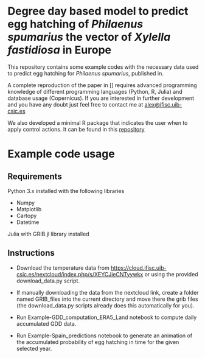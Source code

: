 # Degree day based model to predict egg hatching of *Philaenus spumarius* the vector of *Xylella fastidiosa* in Europe

This repository contains some example codes with the necessary data used to predict egg hatching for *Philaenus spumarius*, published in.

A complete reproduction of the paper in [] requires advanced programming knowledge of different programming languages (Python, R, Julia) and database usage (Copernicus). If you are interested in further development and you have any doubt just feel free to contact me at alex@ifisc.uib-csic.es

We also developed a minimal R package that indicates the user when to apply control actions. It can be found in this [repository](https://github.com/agimenezromero/PSEggHatching)

# Example code usage

## Requirements

Python 3.x installed with the following libraries

* Numpy
* Matplotlib
* Cartopy
* Datetime

Julia with GRIB.jl library installed

## Instructions

* Download the temperature data from https://cloud.ifisc.uib-csic.es/nextcloud/index.php/s/XEYCJieCNTyywkx or using the provided download_data.py script.

* If manually downloading the data from the nextcloud link, create a folder named GRIB_files into the current directory and move there the grib files (the download_data.py scripts already does this automatically for you).

* Run Example-GDD_computation_ERA5_Land notebook to compute daily accumulated GDD data.

* Run Example-Spain_predictions notebook to generate an animation of the accumulated probability of egg hatching in time for the given selected year.
